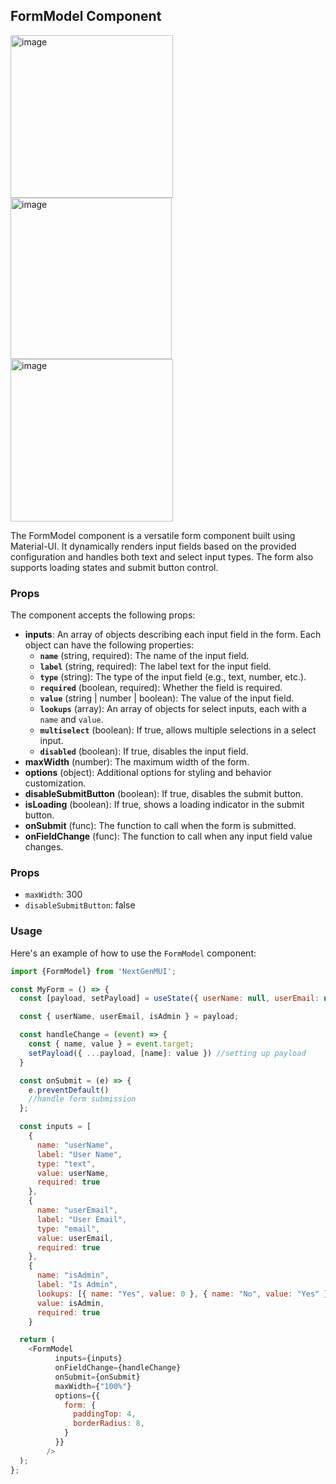 ## FormModel Component

<img width="260" alt="image" src="https://github.com/amoskyalo/React-Components-Plugin/assets/91586973/3505c4cd-009b-43f2-bba7-c217f09b761d">
<img width="258" alt="image" src="https://github.com/amoskyalo/React-Components-Plugin/assets/91586973/17890adb-9f30-4b58-8fe2-e3fb29163a24">
<img width="260" alt="image" src="https://github.com/amoskyalo/React-Components-Plugin/assets/91586973/c23b5140-36ab-4430-8878-3913027d0eb9">


The FormModel component is a versatile form component built using Material-UI. It dynamically renders input fields based on the provided configuration and handles both text and select input types. The form also supports loading states and submit button control.

### Props

The component accepts the following props:

- **inputs**: An array of objects describing each input field in the form. Each object can have the following properties:
  - **`name`** (string, required): The name of the input field.
  - **`label`** (string, required): The label text for the input field.
  - **`type`** (string): The type of the input field (e.g., text, number, etc.).
  - **`required`** (boolean, required): Whether the field is required.
  - **`value`** (string | number | boolean): The value of the input field.
  - **`lookups`** (array): An array of objects for select inputs, each with a `name` and `value`.
  - **`multiselect`** (boolean): If true, allows multiple selections in a select input.
  - **`disabled`** (boolean): If true, disables the input field.
- **maxWidth** (number): The maximum width of the form.
- **options** (object): Additional options for styling and behavior customization.
- **disableSubmitButton** (boolean): If true, disables the submit button.
- **isLoading** (boolean): If true, shows a loading indicator in the submit button.
- **onSubmit** (func): The function to call when the form is submitted.
- **onFieldChange** (func): The function to call when any input field value changes.

### Props

- `maxWidth`: 300
- `disableSubmitButton`: false

### Usage

Here's an example of how to use the `FormModel` component:

```javaScript
import {FormModel} from 'NextGenMUI';

const MyForm = () => {
  const [payload, setPayload] = useState({ userName: null, userEmail: null, isAdmin: null });

  const { userName, userEmail, isAdmin } = payload;

  const handleChange = (event) => {
    const { name, value } = event.target;
    setPayload({ ...payload, [name]: value }) //setting up payload
  }

  const onSubmit = (e) => {
    e.preventDefault()
    //handle form submission
  };

  const inputs = [
    {
      name: "userName",
      label: "User Name",
      type: "text",
      value: userName,
      required: true
    },
    {
      name: "userEmail",
      label: "User Email",
      type: "email",
      value: userEmail,
      required: true
    },
    {
      name: "isAdmin",
      label: "Is Admin",
      lookups: [{ name: "Yes", value: 0 }, { name: "No", value: "Yes" }],
      value: isAdmin,
      required: true
    }

  return (
    <FormModel
          inputs={inputs}
          onFieldChange={handleChange}
          onSubmit={onSubmit}
          maxWidth={"100%"}
          options={{
            form: {
              paddingTop: 4,
              borderRadius: 8,
            }
          }}
        />
  );
};

```
